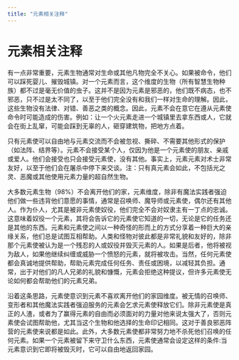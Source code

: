 ```yaml
---
title: "元素相关注释"
---
```

# 元素相关注释

有一点非常重要，元素生物通常对生命或其他凡物完全不关心。如果被命令，他们可以踩死婴儿、摧毁城镇。对一个元素而言，这个维度的生物（所有智慧生物种族）都不过是毫无价值的虫子。这并不是因为元素是邪恶的，他们既不病态，也不邪恶，只不过是太不同了，以至于他们完全没有和我们一样对生命的理解。因此，这些生物没有法律、对错、善恶之类的概念。因此，元素不会在意它在遵从元素使命令时可能造成的伤害。例如：让一个火元素走进一个城镇里去拿东西或人，它就会在街上乱窜，可能会踩到无辜的人，砸穿建筑物，把地方点着。

只有元素使可以自由地与元素交流而不会被忽视、撕碎、不需要其他形式的保护（如法阵、结界等）。元素不会接受某个人，仅因为他是一个元素使的朋友、亲戚或爱人。他们会接受也只会接受元素使，没有其他。事实上，元素元素对术士非常友好，以至于他们会在屠杀中停下来交谈。注：只有真元素会如此，不包括光之灵、恶魔或其他使用元素力量的超自然生物。

大多数元素生物（98%）不会离开他们的家，元素维度，除非有魔法实践者强迫他们做一些违背他们意愿的事情，通常是召唤师、魔导师或元素使，偶尔还有其他人。作为仆人，尤其是被非元素使奴役，他们完全不会对奴隶主有一丁点的忠诚。这意味着奴役一个元素，其将会告诉它的元素使它知道的一切，无论是它的任务还是其他的东西。元素和元素使之间以一种奇怪的形而上的方式分享着一种巨大的亲缘关系，他们总是试图互相帮助。人类和怪物对彼此都是非常礼貌和友好的，除非那个元素使被认为是一个残忍的人或奴役并毁灭元素的人。如果是后者，他将被视为敌人，如果他继续纠缠或威胁一个愤怒的元素，就将被攻击。当然，任何元素使都会真诚地提供帮助，帮助元素完成任何任务、责任或困境，以减轻其负担。通常，出于对他们的凡人兄弟的礼貌和慷慨，元素会拒绝这种提议，但许多元素使无论如何都会帮助他们的元素兄弟。

沿着这条思路，元素使意识到元素不喜欢离开他们的家园维度。被无情的召唤师、变形者和其他魔法实践者强迫服务的元素会乞求元素使释放它们。除非元素使是真正的人渣，或者为了赢得元素的自由而必须面对的力量对他来说太强大了，否则元素使会试图帮助他，尤其当这个生物和他选择的生命印记相同。这对于善良邪恶阵营的元素使来说都是如此。此外，大多数元素使都非常努力地不杀死他们召唤的任何元素。如果一个元素被留下来守卫什么东西，元素使通常会设定这样的条件:当元素意识到它即将被毁灭时，它可以自由地返回家园。
